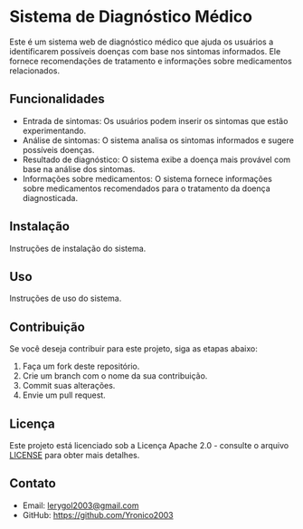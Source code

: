 
# Sistema de Diagnóstico Médico

Este é um sistema web de diagnóstico médico que ajuda os usuários a identificarem possíveis doenças com base nos sintomas informados. Ele fornece recomendações de tratamento e informações sobre medicamentos relacionados.

## Funcionalidades

- Entrada de sintomas: Os usuários podem inserir os sintomas que estão experimentando.
- Análise de sintomas: O sistema analisa os sintomas informados e sugere possíveis doenças.
- Resultado de diagnóstico: O sistema exibe a doença mais provável com base na análise dos sintomas.
- Informações sobre medicamentos: O sistema fornece informações sobre medicamentos recomendados para o tratamento da doença diagnosticada.

## Instalação

Instruções de instalação do sistema.

## Uso

Instruções de uso do sistema.

## Contribuição

Se você deseja contribuir para este projeto, siga as etapas abaixo:

1. Faça um fork deste repositório.
2. Crie um branch com o nome da sua contribuição.
3. Commit suas alterações.
4. Envie um pull request.

## Licença

Este projeto está licenciado sob a Licença Apache 2.0 - consulte o arquivo [LICENSE](LICENSE) para obter mais detalhes.

## Contato

- Email: lerygol2003@gmail.com
- GitHub: https://github.com/Yronico2003
